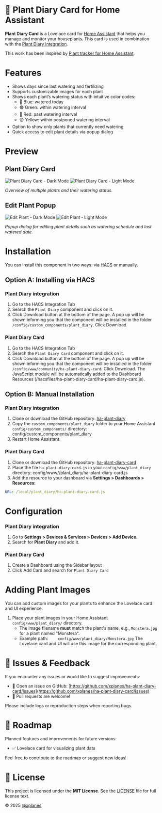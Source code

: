 # 🌿 Plant Diary Card for Home Assistant

**Plant Diary Card** is a Lovelace card for [Home Assistant](https://www.home-assistant.io/) that helps you manage and monitor your houseplants. This card is used in combination with the [Plant Diary Integration](https://github.com/xplanes/ha-plant-diary).

This work has been inspired by [Plant tracker for Home Assistant](https://github.com/mountwebs/ha-plant-tracker).

# Features

- Shows days since last watering and fertilizing
- Supports customizable images for each plant
- Shows each plant’s watering status with intuitive color codes:
  - 🔵 Blue: watered today
  - 🟢 Green: within watering interval
  - 🔴 Red: past watering interval
  - 🟡 Yellow: within postponed watering interval
- Option to show only plants that currently need watering
- Quick access to edit plant details via popup dialog

# Preview

## Plant Diary Card

![Plant Diary Card - Dark Mode](docs/main_card_dark_mode.png)
![Plant Diary Card - Light Mode](docs/main_card_light_mode.png)

_Overview of multiple plants and their watering status._

## Edit Plant Popup

![Edit Plant - Dark Mode](docs/edit_dark_mode.png)
![Edit Plant - Light Mode](docs/edit-light-mode.png)

_Popup dialog for editing plant details such as watering schedule and last watered date._

# Installation

You can install this component in two ways: via [HACS](https://github.com/hacs/integration) or manually.

## Option A: Installing via HACS

### Plant Diary integration

1. Go to the HACS Integration Tab
2. Search the `Plant Diary` component and click on it.
3. Click Download button at the bottom of the page. A pop up will be shown informing you that the component will be installed in the folder `/config/custom_components/plant_diary`. Click Download.

### Plant Diary Card

1. Go to the HACS Integration Tab
2. Search the `Plant Diary Card` component and click on it.
3. Click Download button at the bottom of the page. A pop up will be shown informing you that the component will be installed in the folder `/config/www/community/ha-plant-diary-card`. Click Download. The JavaScript module will be automatically added to the Dashboard Resources (/hacsfiles/ha-plant-diary-card/ha-plant-diary-card.js).

## Option B: Manual Installation

### Plant Diary integration

1. Clone or download the GitHub repository: [ha-plant-diary](https://github.com/xplanes/ha-plant-diary)
2. Copy the `custom_components/plant_diary` folder to your Home Assistant `config/custom_components/` directory: config/custom_components/plant_diary
3. Restart Home Assistant.

### Plant Diary Card

1. Clone or download the GitHub repository: [ha-plant-diary-card](https://github.com/xplanes/ha-plant-diary-card)
1. Place the file `ha-plant-diary-card.js` in your `config/www/plant_diary` directory: config/www//plant_diary/ha-plant-diary-card.js
1. Add the resource to your dashboard via **Settings > Dashboards > Resources**:

```yaml
URL: /local/plant_diary/ha-plant-diary-card.js
```

# Configuration

### Plant Diary integration

1. Go to **Settings > Devices & Services > Devices > Add Device**.
2. Search for **Plant Diary** and add it.

### Plant Diary Card

1. Create a Dashboard using the Sidebar layout
2. Click Add Card and search for `Plant Diary Card`

# Adding Plant Images

You can add custom images for your plants to enhance the Lovelace card and UI experience.

1. Place your plant images in your Home Assistant `config/www/plant_diary/` directory.
   - The image filename **must** match the plant's name, e.g., `Monstera.jpg` for a plant named "Monstera".
   - Example path:
     `    config/www/plant_diary/Monstera.jpg`
     The Lovelace card and UI will use this image for the corresponding plant.

# 🐛 Issues & Feedback

If you encounter any issues or would like to suggest improvements:

- 📌 Open an issue on GitHub: [https://github.com/xplanes/ha-plant-diary-card/issues](https://github.com/xplanes/ha-plant-diary-card/issues)
- 🙌 Pull requests are welcome!

Please include logs or reproduction steps when reporting bugs.

# 🧠 Roadmap

Planned features and improvements for future versions:

- ✅ Lovelace card for visualizing plant data

Feel free to contribute to the roadmap or suggest new ideas!

# 📄 License

This project is licensed under the **MIT License**.
See the [LICENSE](LICENSE) file for full license text.

© 2025 [@xplanes](https://github.com/xplanes)
